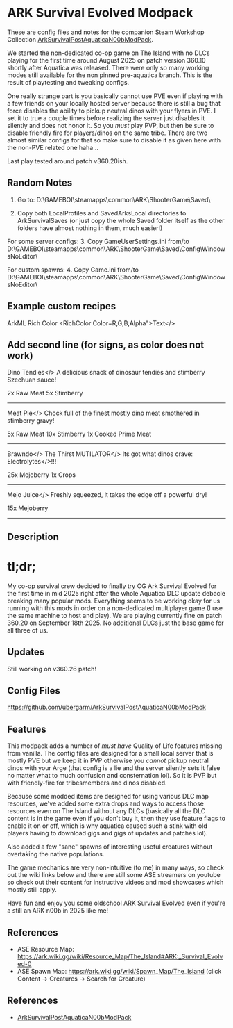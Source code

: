ARK Survival Evolved Modpack
===
These are config files and notes for the companion Steam Workshop Collection [ArkSurvivalPostAquaticaN00bModPack](https://steamcommunity.com/sharedfiles/filedetails/?id=3544914722).

We started the non-dedicated co-op game on The Island with no DLCs playing for the first time around August 2025 on patch version 360.10 shortly after Aquatica was released. There were only so many working modes still available for the non pinned pre-aquatica branch. This is the result of playtesting and tweaking configs.

One really strange part is you basically cannot use PVE even if playing with a few friends on your locally hosted server because there is still a bug that force disables the ability to pickup neutral dinos with your flyers in PVE. I set it to true a couple times before realizing the server just disables it silently and does not honor it. So you *must* play PVP, but then be sure to disable friendly fire for players/dinos on the same tribe. There are two almost similar configs for that so make sure to disable it as given here with the non-PVE related one haha...

Last play tested around patch v360.20ish.

## Random Notes
1. Go to:
D:\GAMEBOI\steamapps\common\ARK\ShooterGame\Saved\

2. Copy both LocalProfiles and SavedArksLocal directories to ArkSurvivalSaves
(or just copy the whole Saved folder itself as the other folders have almost nothing in them, much easier!)

For some server configs:
3. Copy GameUserSettings.ini from/to D:\GAMEBOI\steamapps\common\ARK\ShooterGame\Saved\Config\WindowsNoEditor\

For custom spawns:
4. Copy Game.ini from/to D:\GAMEBOI\steamapps\common\ARK\ShooterGame\Saved\Config\WindowsNoEditor\

## Example custom recipes
ArkML Rich Color <RichColor Color=R,G,B,Alpha">Text</>

Add second line (for signs, as color does not work)
<br/>
---

<RichColor Color="0.8,0.4,0.1,1.0">Dino Tendies</>
A delicious snack of dinosaur tendies and stimberry Szechuan sauce!

2x Raw Meat
5x Stimberry

---

<RichColor Color="0.9,0.2,0.2,1.0">Meat Pie</>
Chock full of the finest mostly dino meat smothered in stimberry gravy!

5x  Raw Meat
10x Stimberry
1x  Cooked Prime Meat

---

<RichColor Color="0.2,1.0,0.1,1.0">Brawndo</> The Thirst <RichColor Color="1.0,0.2,0.2,1.0">MUTILATOR</>
Its got what dinos crave: <RichColor Color="1.0,0.9,0.1,1.0">Electrolytes</>!!!

25x Mejoberry
 1x Crops

---

<RichColor Color="0.5,0.0,0.5,1.0">Mejo Juice</>
Freshly squeezed, it takes the edge off a powerful dry!

15x Mejoberry

---

## Description
# tl;dr;
My co-op survival crew decided to finally try OG Ark Survival Evolved for the first time in mid 2025 right after the whole Aquatica DLC update debacle breaking many popular mods. Everything seems to be working okay for us running with this mods in order on a non-dedicated multiplayer game (I use the same machine to host and play). We are playing currently fine on patch 360.20 on September 18th 2025. No additional DLCs just the base game for all three of us.

## Updates
Still working on v360.26 patch!

## Config Files
https://github.com/ubergarm/ArkSurvivalPostAquaticaN00bModPack

## Features
This modpack adds a number of *must have* Quality of Life features missing from vanilla. The config files are designed for a small local server that is mostly PVE but we keep it in PVP otherwise you *cannot* pickup neutral dinos with your Arge (that config is a lie and the server silently sets it false no matter what to much confusion and consternation lol). So it is PVP but with friendly-fire for tribesmembers and dinos disabled.

Because some modded items are designed for using various DLC map resources, we've added some extra drops and ways to access those resources even on The Island without any DLCs (basically all the DLC content is in the game even if you don't buy it, then they use feature flags to enable it on or off, which is why aquatica caused such a stink with old players having to download gigs and gigs of updates and patches lol).

Also added a few "sane" spawns of interesting useful creatures without overtaking the native populations.

The game mechanics are very non-intuitive (to me) in many ways, so check out the wiki links below and there are still some ASE streamers on youtube so check out their content for instructive videos and mod showcases which mostly still apply.

Have fun and enjoy you some oldschool ARK Survival Evolved even if you're a still an ARK n00b in 2025 like me!

## References
* ASE Resource Map: https://ark.wiki.gg/wiki/Resource_Map/The_Island#ARK:_Survival_Evolved-0
* ASE Spawn Map: https://ark.wiki.gg/wiki/Spawn_Map/The_Island (click Content -> Creatures -> Search for Creature)

## References
* [ArkSurvivalPostAquaticaN00bModPack](https://steamcommunity.com/sharedfiles/filedetails/?id=3544914722)
